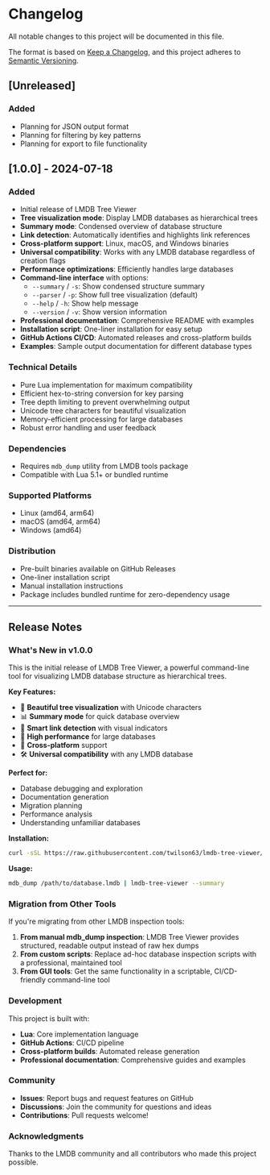 # Changelog

All notable changes to this project will be documented in this file.

The format is based on [Keep a Changelog](https://keepachangelog.com/en/1.0.0/),
and this project adheres to [Semantic Versioning](https://semver.org/spec/v2.0.0.html).

## [Unreleased]

### Added
- Planning for JSON output format
- Planning for filtering by key patterns
- Planning for export to file functionality

## [1.0.0] - 2024-07-18

### Added
- Initial release of LMDB Tree Viewer
- **Tree visualization mode**: Display LMDB databases as hierarchical trees
- **Summary mode**: Condensed overview of database structure
- **Link detection**: Automatically identifies and highlights link references
- **Cross-platform support**: Linux, macOS, and Windows binaries
- **Universal compatibility**: Works with any LMDB database regardless of creation flags
- **Performance optimizations**: Efficiently handles large databases
- **Command-line interface** with options:
  - `--summary` / `-s`: Show condensed structure summary
  - `--parser` / `-p`: Show full tree visualization (default)
  - `--help` / `-h`: Show help message
  - `--version` / `-v`: Show version information
- **Professional documentation**: Comprehensive README with examples
- **Installation script**: One-liner installation for easy setup
- **GitHub Actions CI/CD**: Automated releases and cross-platform builds
- **Examples**: Sample output documentation for different database types

### Technical Details
- Pure Lua implementation for maximum compatibility
- Efficient hex-to-string conversion for key parsing
- Tree depth limiting to prevent overwhelming output
- Unicode tree characters for beautiful visualization
- Memory-efficient processing for large databases
- Robust error handling and user feedback

### Dependencies
- Requires `mdb_dump` utility from LMDB tools package
- Compatible with Lua 5.1+ or bundled runtime

### Supported Platforms
- Linux (amd64, arm64)
- macOS (amd64, arm64)
- Windows (amd64)

### Distribution
- Pre-built binaries available on GitHub Releases
- One-liner installation script
- Manual installation instructions
- Package includes bundled runtime for zero-dependency usage

---

## Release Notes

### What's New in v1.0.0

This is the initial release of LMDB Tree Viewer, a powerful command-line tool for visualizing LMDB database structure as hierarchical trees.

**Key Features:**
- 🌳 **Beautiful tree visualization** with Unicode characters
- 📊 **Summary mode** for quick database overview
- 🔗 **Smart link detection** with visual indicators
- 🚀 **High performance** for large databases
- 📱 **Cross-platform** support
- 🛠️ **Universal compatibility** with any LMDB database

**Perfect for:**
- Database debugging and exploration
- Documentation generation
- Migration planning
- Performance analysis
- Understanding unfamiliar databases

**Installation:**
```bash
curl -sSL https://raw.githubusercontent.com/twilson63/lmdb-tree-viewer/main/install.sh | bash
```

**Usage:**
```bash
mdb_dump /path/to/database.lmdb | lmdb-tree-viewer --summary
```

### Migration from Other Tools

If you're migrating from other LMDB inspection tools:

1. **From manual mdb_dump inspection**: LMDB Tree Viewer provides structured, readable output instead of raw hex dumps
2. **From custom scripts**: Replace ad-hoc database inspection scripts with a professional, maintained tool
3. **From GUI tools**: Get the same functionality in a scriptable, CI/CD-friendly command-line tool

### Development

This project is built with:
- **Lua**: Core implementation language
- **GitHub Actions**: CI/CD pipeline
- **Cross-platform builds**: Automated release generation
- **Professional documentation**: Comprehensive guides and examples

### Community

- **Issues**: Report bugs and request features on GitHub
- **Discussions**: Join the community for questions and ideas
- **Contributions**: Pull requests welcome!

### Acknowledgments

Thanks to the LMDB community and all contributors who made this project possible.